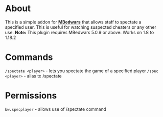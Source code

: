 # About
This is a simple addon for [**MBedwars**](https://mbedwars.com) that allows staff to spectate a specified user. This is useful for watching suspected cheaters or any other use.
**Note:** This plugin requires MBedwars 5.0.9 or above. Works on 1.8 to 1.18.2
# Commands
`/spectate <player>` - lets you spectate the game of a specified player
`/spec <player>` - alias to /spectate
# Permissions
`bw.specplayer` - allows use of /spectate command

